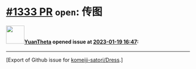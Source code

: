 # [\#1333 PR](https://github.com/komeiji-satori/Dress/pull/1333) `open`: 传图

#### <img src="https://avatars.githubusercontent.com/u/105967559?u=942d370bfa24d76d841852dec8e65aebdfcad0d9&v=4" width="50">[YuanTheta](https://github.com/YuanTheta) opened issue at [2023-01-19 16:47](https://github.com/komeiji-satori/Dress/pull/1333):






-------------------------------------------------------------------------------



[Export of Github issue for [komeiji-satori/Dress](https://github.com/komeiji-satori/Dress).]
